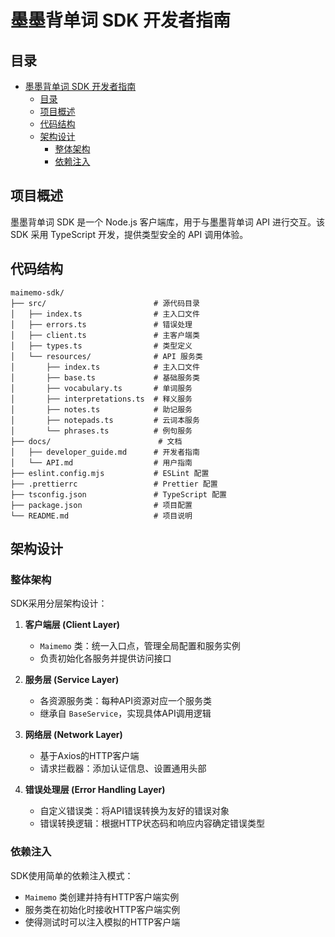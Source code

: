 # 墨墨背单词 SDK 开发者指南

## 目录

- [墨墨背单词 SDK 开发者指南](#墨墨背单词-sdk-开发者指南)
  - [目录](#目录)
  - [项目概述](#项目概述)
  - [代码结构](#代码结构)
  - [架构设计](#架构设计)
    - [整体架构](#整体架构)
    - [依赖注入](#依赖注入)

## 项目概述

墨墨背单词 SDK 是一个 Node.js 客户端库，用于与墨墨背单词 API 进行交互。该 SDK 采用 TypeScript 开发，提供类型安全的 API 调用体验。

## 代码结构

```
maimemo-sdk/
├── src/                        # 源代码目录
│   ├── index.ts                # 主入口文件
│   ├── errors.ts               # 错误处理
│   ├── client.ts               # 主客户端类
│   ├── types.ts                # 类型定义
│   └── resources/              # API 服务类
│       ├── index.ts            # 主入口文件
│       ├── base.ts             # 基础服务类
│       ├── vocabulary.ts       # 单词服务
│       ├── interpretations.ts  # 释义服务
│       ├── notes.ts            # 助记服务
│       ├── notepads.ts         # 云词本服务
│       └── phrases.ts          # 例句服务
├── docs/                	     # 文档
│   ├── developer_guide.md      # 开发者指南
│   └── API.md                  # 用户指南
├── eslint.config.mjs           # ESLint 配置
├── .prettierrc                 # Prettier 配置
├── tsconfig.json               # TypeScript 配置
├── package.json                # 项目配置
└── README.md                   # 项目说明
```

## 架构设计

### 整体架构

SDK采用分层架构设计：

1. **客户端层 (Client Layer)**

   - `Maimemo` 类：统一入口点，管理全局配置和服务实例
   - 负责初始化各服务并提供访问接口

2. **服务层 (Service Layer)**

   - 各资源服务类：每种API资源对应一个服务类
   - 继承自 `BaseService`，实现具体API调用逻辑

3. **网络层 (Network Layer)**

   - 基于Axios的HTTP客户端
   - 请求拦截器：添加认证信息、设置通用头部

4. **错误处理层 (Error Handling Layer)**
   - 自定义错误类：将API错误转换为友好的错误对象
   - 错误转换逻辑：根据HTTP状态码和响应内容确定错误类型

### 依赖注入

SDK使用简单的依赖注入模式：

- `Maimemo` 类创建并持有HTTP客户端实例
- 服务类在初始化时接收HTTP客户端实例
- 使得测试时可以注入模拟的HTTP客户端
